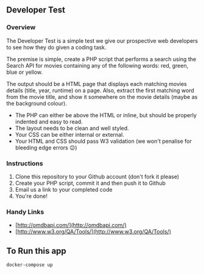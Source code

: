 ## Developer Test

### Overview

The Developer Test is a simple test we give our prospective web developers to see how they do given a coding task.

The premise is simple, create a PHP script that performs a search using the Search API for movies containing any of the following words: red, green, blue or yellow.

The output should be a HTML page that displays each matching movies details (title, year, runtime) on a page. Also, extract the first matching word from the movie title, and show it somewhere on the movie details (maybe as the background colour).

- The PHP can either be above the HTML or inline, but should be properly indented and easy to read.
- The layout needs to be clean and well styled.
- Your CSS can be either internal or external.
- Your HTML and CSS should pass W3 validation (we won't penalise for bleeding edge errors :wink:)

### Instructions

1. Clone this repository to your Github account (don't fork it please)
2. Create your PHP script, commit it and then push it to Github
3. Email us a link to your completed code
4. You're done!

### Handy Links

- [http://omdbapi.com/](http://omdbapi.com/)
- [http://www.w3.org/QA/Tools/](http://www.w3.org/QA/Tools/)

## To Run this app

`docker-compose up`
